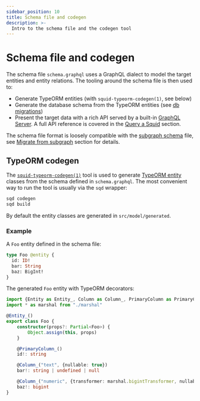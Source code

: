 ```yaml
---
sidebar_position: 10
title: Schema file and codegen
description: >-
  Intro to the schema file and the codegen tool
---
```


# Schema file and codegen

The schema file `schema.graphql` uses a GraphQL dialect to model the target entities and entity relations. The tooling around the schema file is then used to:
- Generate TypeORM entities (with `squid-typeorm-codegen(1)`, see below)
- Generate the database schema from the TypeORM entities (see [db migrations](/sdk/resources/store/typeorm))
- Present the target data with a rich API served by a built-in [GraphQL Server](/sdk/reference/graphql-server). A full API reference is covered in the [Query a Squid](/sdk/reference/openreader) section.

The schema file format is loosely compatible with the [subgraph schema](https://thegraph.com/docs/en/developing/creating-a-subgraph/) file, see [Migrate from subgraph](/sdk/resources/integration/migrate/migrate-subgraph) section for details.


## TypeORM codegen

The [`squid-typeorm-codegen(1)`](https://github.com/subsquid/squid-sdk/tree/master/typeorm/typeorm-codegen) tool is used to generate [TypeORM entity](https://typeorm.io/) classes from the schema defined in `schema.graphql`. The most convenient way to run the tool is usually via the `sqd` wrapper:

```bash
sqd codegen
sqd build
```

By default the entity classes are generated in `src/model/generated`.

### Example

A `Foo` entity defined in the schema file:
```graphql title="schema.graphql"
type Foo @entity {
  id: ID!
  bar: String
  baz: BigInt!
}
```
The generated `Foo` entity with TypeORM decorators:
```ts title="src/model/generated/foo.ts"
import {Entity as Entity_, Column as Column_, PrimaryColumn as PrimaryColumn_} from "typeorm"
import * as marshal from "./marshal"

@Entity_()
export class Foo {
    constructor(props?: Partial<Foo>) {
        Object.assign(this, props)
    }

    @PrimaryColumn_()
    id!: string

    @Column_("text", {nullable: true})
    bar!: string | undefined | null

    @Column_("numeric", {transformer: marshal.bigintTransformer, nullable: false})
    baz!: bigint
}
```
